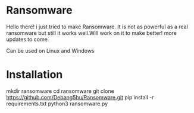 # Ransomware
Hello there! i just tried to make Ransomware. It is not as powerful as a real ransomware but still it works well.Will work on it to make better!
more  updates to come.

Can be used on Linux and Windows

# Installation
mkdir ransomware
cd ransomware
git clone https://github.com/Debang5hu/Ransomware.git
pip install -r requirements.txt
python3 ransomware.py
 
